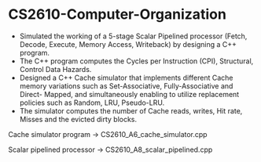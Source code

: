 # CS2610-Computer-Organization

- Simulated the working of a 5-stage Scalar Pipelined processor (Fetch, Decode, Execute, Memory Access,
Writeback) by designing a C++ program.
- The C++ program computes the Cycles per Instruction (CPI), Structural, Control Data Hazards.
- Designed a C++ Cache simulator that implements different Cache memory variations such as Set-Associative,
Fully-Associative and Direct- Mapped, and simultaneously enabling to utilize replacement policies such as
Random, LRU, Pseudo-LRU.
- The simulator computes the number of Cache reads, writes, Hit rate, Misses and the evicted dirty blocks.

Cache simulator program -> CS2610_A6_cache_simulator.cpp

Scalar pipelined processor -> CS2610_A8_scalar_pipelined.cpp
